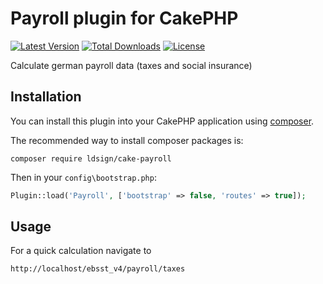 # Payroll plugin for CakePHP

[![Latest Version](https://poser.pugx.org/ldsign/cake-payroll/v/stable)](https://packagist.org/packages/ldsign/cake-payroll)
[![Total Downloads](https://img.shields.io/packagist/dt/friendsofcake/CakePdf.svg?style=flat-square)](https://packagist.org/packages/ldsign/cake-payroll)
[![License](https://img.shields.io/badge/license-MIT-blue.svg?style=flat-square)](https://packagist.org/packages/ldsign/cake-payroll)

Calculate german payroll data (taxes and social insurance)

## Installation

You can install this plugin into your CakePHP application using [composer](http://getcomposer.org).

The recommended way to install composer packages is:

```
composer require ldsign/cake-payroll
```

Then in your `config\bootstrap.php`:
```php
Plugin::load('Payroll', ['bootstrap' => false, 'routes' => true]);
```

## Usage

For a quick calculation navigate to

```
http://localhost/ebsst_v4/payroll/taxes
```